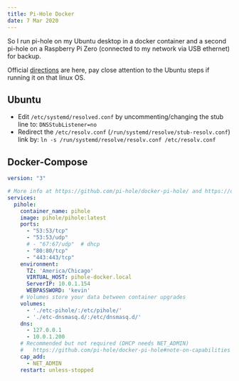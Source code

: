 ```yaml
---
title: Pi-Hole Docker
date: 7 Mar 2020
---
```


So I run pi-hole on my Ubuntu desktop in a docker container and a second pi-hole on
a Raspberry Pi Zero (connected to my network via USB ethernet) for backup.

Official [directions](https://github.com/pi-hole/docker-pi-hole) are here, pay close attention
to the Ubuntu steps if running it on that linux OS.

## Ubuntu

- Edit `/etc/systemd/resolved.conf` by uncommenting/changing the stub line to: `DNSStubListener=no`
- Redirect the `/etc/resolv.conf` (`/run/systemd/resolve/stub-resolv.conf`) link by: `ln -s /run/systemd/resolve/resolv.conf /etc/resolv.conf`

## Docker-Compose 

```yaml
version: "3"

# More info at https://github.com/pi-hole/docker-pi-hole/ and https://docs.pi-hole.net/
services:
  pihole:
    container_name: pihole
    image: pihole/pihole:latest
    ports:
      - "53:53/tcp"
      - "53:53/udp"
      # - "67:67/udp"  # dhcp
      - "80:80/tcp"
      - "443:443/tcp"
    environment:
      TZ: 'America/Chicago'
      VIRTUAL_HOST: pihole-docker.local
      ServerIP: 10.0.1.154
      WEBPASSWORD: 'kevin'
    # Volumes store your data between container upgrades
    volumes:
      - './etc-pihole/:/etc/pihole/'
      - './etc-dnsmasq.d/:/etc/dnsmasq.d/'
    dns:
      - 127.0.0.1
      - 10.0.1.200
    # Recommended but not required (DHCP needs NET_ADMIN)
    #   https://github.com/pi-hole/docker-pi-hole#note-on-capabilities
    cap_add:
      - NET_ADMIN
    restart: unless-stopped
```


